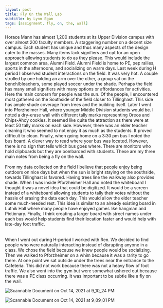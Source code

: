 ```yaml
---
layout: post
title: Fly On the Wall Lab
subtitle: by Lynn Egan
tags: [assignment, fly, on, the, wall]
---
```




Horace Mann has almost 1,200 students at its Upper Division campus with over almost 200 faculty members. A staggering number on a decent size campus. Each student has unique and thus many aspects of the design cater to the masses. Many items lack signifiers and opt for an open approach allowing students to do as they please. This would include the largest common area, Alumni Field. Alumni Field is home to PE, pep rallies, sports in the afternoons, and socializing on warm days. Last week during H period I observed student interactions on the field. It was very hot. A couple strolled by one holding an arm over the other, a group sat on the bench/bleachers, some played soccer under the shade. Perhaps the field has many small signifiers with many options or affordances for activities. Here the main concern for people was the sun. Of the people, I encountered most gathered on the Southside of the field closer to Tillinghast. This side has ample shade coverage from trees and the building itself. Later I went into Pforzheimer Hall, where younger Middle Division students would be. I noted a dry-erase wall with different tally marks representing Oreos and Chips-Ahoy cookies. It seemed like quite the attraction as there were at least 50 tally marks on each side. However, there was an elder teacher cleaning it who seemed to not enjoy it as much as the students. It proved difficult to clean. Finally, when going home on a 3:30 pm bus I noted the bus board. A clever way to read where your bus was located. However, there is no sign that tells which bus goes where. There are monitors who hold clipboards but they are bombarded with students. These are my three main notes from being a fly on the wall.
<br>
<br>
	From my data collected on the field I believe that people enjoy being outdoors on nice days but when the sun is bright staying on the southside, towards Tillinghast is favored. Having trees line the walkway also provides shade. When I was inside Pforzheimer Hall and noted the whiteboard I thought it was a novel idea that could be digitized. It would be a screen instead of a whiteboard allowing students to tally their votes without the hassle of erasing the data each day. This would allow the elder teacher some much-needed rest. This idea is similar to an already existing board in Lutnik Hall where many people have enjoyed games like hangman and Pictionary. Finally, I think creating a larger board with street names under each bus would help students find their location faster and would help with late-day foot traffic. 
<br>	
<br>
	When I went out during H-period I worked with Ren. We decided to find people who were naturally interacting instead of disrupting anyone in a class. We chose the field because we knew people would be socializing. Then we walked to Pforzheimer on a whim because it was a rarity to go there. At one point we sat outside under the trees near the entrance to the Cafeteria. This did not work because there was not a heavy flow of foot traffic. We also went into the gym but were somewhat ushered out because there was a PE class occurring. It was important to be subtle like a fly on the wall. 
	

![Scannable Document on Oct 14, 2021 at 9_10_24 PM](https://user-images.githubusercontent.com/90795393/137416357-3790124f-19d1-46f2-8217-7a1a328d937f.png)

![Scannable Document on Oct 14, 2021 at 9_09_01 PM](https://user-images.githubusercontent.com/90795393/137416499-817feab2-4782-4f13-8360-8f49ee286a4f.png)
